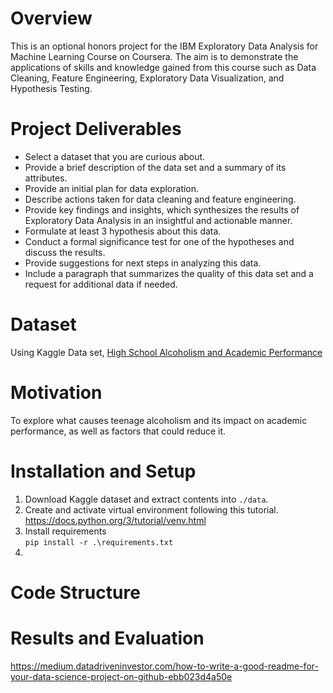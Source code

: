 # Overview
This is an optional honors project for the IBM Exploratory Data Analysis for Machine Learning Course on Coursera. The aim is to demonstrate the applications of skills and knowledge gained from this course such as Data Cleaning, Feature Engineering, Exploratory Data Visualization, and Hypothesis Testing.

# Project Deliverables

- Select a dataset that you are curious about. 
- Provide a brief description of the data set and a summary of its attributes.
- Provide an initial plan for data exploration.
- Describe actions taken for data cleaning and feature engineering.
- Provide key findings and insights, which synthesizes the results of Exploratory Data Analysis in an insightful and actionable manner.
- Formulate at least 3 hypothesis about this data.
- Conduct a formal significance test for one of the hypotheses and discuss the results.
- Provide suggestions for next steps in analyzing this data.
- Include a paragraph that summarizes the quality of this data set and a request for additional data if needed.

# Dataset 
Using Kaggle Data set, [High School Alcoholism and Academic Performance](https://www.kaggle.com/datasets/gabrielluizone/high-school-alcoholism-and-academic-performance/data)

# Motivation
To explore what causes teenage alcoholism and its impact on academic performance, as well as factors that could reduce it.

# Installation and Setup

1) Download Kaggle dataset and extract contents into `./data`. 
2) Create and activate virtual environment following this tutorial.
https://docs.python.org/3/tutorial/venv.html
3) Install requirements  
```pip install -r .\requirements.txt```
4) 

# Code Structure

# Results and Evaluation

https://medium.datadriveninvestor.com/how-to-write-a-good-readme-for-your-data-science-project-on-github-ebb023d4a50e
